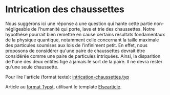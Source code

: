# Intrication des chaussettes

Nous suggérons ici une réponse à une question qui hante cette partie non-négligeable de l'humanité qui porte, lave et trie des chaussettes. Notre hypothèse pourrait bien remettre en cause certains résultats fondamentaux de la physique quantique, notamment celle concernant la taille maximale des particules soumises aux lois de l'infiniment petit. En effet, nous proposons de considérer qu'une paire de chaussettes devrait être considérée comme une paire de particules intriquées. Ainsi, la disparition de l'une des deux entités fige à jamais le sort de la paire. Il ne devra rester qu'une seule chaussette.

Pour lire l'article (format texte): [intrication-chaussettes.typ](intrication-chaussettes.typ)

Article au [format Typst](https://typst.app/), utilisant le template [Elsearticle](https://typst.app/universe/package/elsearticle/).
